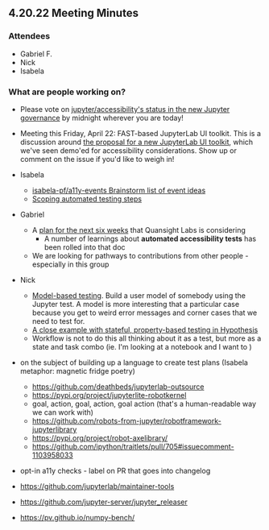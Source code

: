 ## 4.20.22 Meeting Minutes 

### Attendees

- Gabriel F.
- Nick
- Isabela

### What are people working on?

- Please vote on [jupyter/accessibility's status in the new Jupyter governance](https://github.com/jupyter/accessibility/issues/81) by midnight wherever you are today!

- Meeting this Friday, April 22: FAST-based JupyterLab UI toolkit. This is a discussion around [the proposal for a new JupyterLab UI toolkit](https://github.com/jupyterlab/team-compass/issues/143), which we've seen demo'ed for accessibility considerations. Show up or comment on the issue if you'd like to weigh in!

- Isabela
    - [isabela-pf/a11y-events Brainstorm list of event ideas](https://github.com/isabela-pf/a11y-events/issues/4)
    - [Scoping automated testing steps](https://docs.google.com/spreadsheets/d/1mUmZevaEI1HwZQ0uF5Rjhb9mGEJ71RAkjj-Lxr3sLZw/edit?usp=sharing)

- Gabriel
    - A [plan for the next six weeks](https://github.com/Quansight-Labs/jupyter-a11y-mgmt/issues/97) that Quansight Labs is considering
        - A number of learnings about **automated accessibility tests** has been rolled into that doc
    - We are looking for pathways to contributions from other people - especially in this group

- Nick
    - [Model-based testing](https://en.wikipedia.org/wiki/Model-based_testing). Build a user model of somebody using the Jupyter test. A model is more interesting that a particular case because you get to weird error messages and corner cases that we need to test for.
    - [A close example with stateful, property-based testing in Hypothesis](https://hypothesis.readthedocs.io/en/latest/stateful.html)
    - Workflow is not to do this all thinking about it as a test, but more as a state and task combo (ie. I'm looking at a notebook and I want to )

- on the subject of building up a language to create test plans (Isabela metaphor: magnetic fridge poetry)
    - https://github.com/deathbeds/jupyterlab-outsource
    - https://pypi.org/project/jupyterlite-robotkernel
    - goal, action, goal, action, goal action (that's a human-readable way we can work with)
    - https://github.com/robots-from-jupyter/robotframework-jupyterlibrary
    - https://pypi.org/project/robot-axelibrary/
    - https://github.com/ipython/traitlets/pull/705#issuecomment-1103958033

- opt-in a11y checks - label on PR that goes into changelog

- https://github.com/jupyterlab/maintainer-tools
- https://github.com/jupyter-server/jupyter_releaser
- https://pv.github.io/numpy-bench/